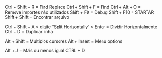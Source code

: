 Ctrl + Shift + R = Find Replace 
Ctrl + Shift + F = Find
Ctrl + Alt + O   = Remove importes não utilizados
Shift + F9 = Debug
Shift + F10 = STARTAR
Shift + Shift = Encontrar arquivo


Ctrl + Shift + A > digite “Split Horizontally” > Enter = Dividir Horizontalmente
Ctrl + D = Duplicar linha

Alt + Shift = Multiplos cursores
Alt + Insert = Menu options

Alt + J = Mais ou menos igual CTRL + D
